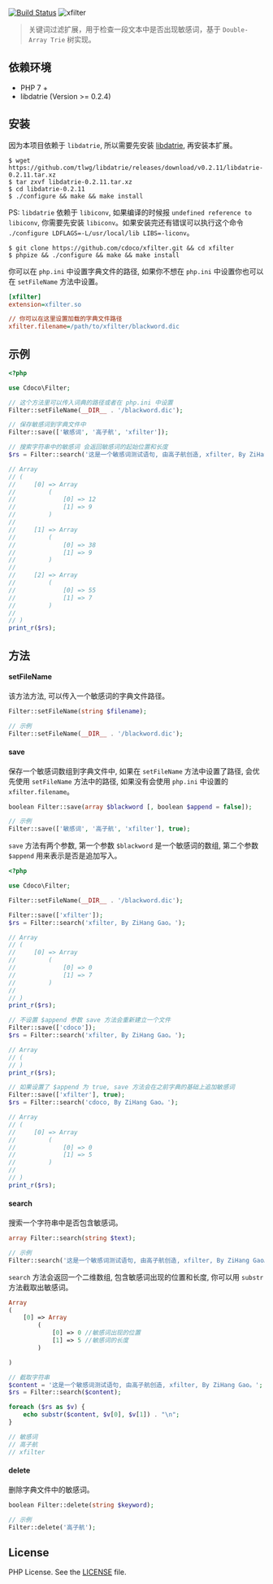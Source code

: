 [![Build Status][travis-image]][travis-url]
![xfilter](https://img.shields.io/badge/branch-master-brightgreen.svg?style=flat-square)

> 关键词过滤扩展，用于检查一段文本中是否出现敏感词，基于 `Double-Array Trie` 树实现。

## 依赖环境

- PHP 7 +
- libdatrie (Version >= 0.2.4)

## 安装

因为本项目依赖于 `libdatrie`, 所以需要先安装 [libdatrie](https://github.com/tlwg/libdatrie), 再安装本扩展。

```shell
$ wget https://github.com/tlwg/libdatrie/releases/download/v0.2.11/libdatrie-0.2.11.tar.xz
$ tar zxvf libdatrie-0.2.11.tar.xz
$ cd libdatrie-0.2.11
$ ./configure && make && make install
```

PS: `libdatrie` 依赖于 `libiconv`, 如果编译的时候报 `undefined reference to libiconv`, 你需要先安装 `libiconv`。如果安装完还有错误可以执行这个命令 `./configure LDFLAGS=-L/usr/local/lib LIBS=-liconv`。

```shell
$ git clone https://github.com/cdoco/xfilter.git && cd xfilter
$ phpize && ./configure && make && make install
```

你可以在 `php.ini` 中设置字典文件的路径, 如果你不想在 `php.ini` 中设置你也可以在 `setFileName` 方法中设置。

```ini
[xfilter]
extension=xfilter.so

// 你可以在这里设置加载的字典文件路径
xfilter.filename=/path/to/xfilter/blackword.dic
```

## 示例

```php
<?php

use Cdoco\Filter;

// 这个方法里可以传入词典的路径或者在 php.ini 中设置
Filter::setFileName(__DIR__ . '/blackword.dic');

// 保存敏感词到字典文件中
Filter::save(['敏感词', '高子航', 'xfilter']);

// 搜索字符串中的敏感词 会返回敏感词的起始位置和长度
$rs = Filter::search('这是一个敏感词测试语句, 由高子航创造, xfilter, By ZiHang Gao。');

// Array
// (
//     [0] => Array
//         (
//             [0] => 12
//             [1] => 9
//         )
//
//     [1] => Array
//         (
//             [0] => 38
//             [1] => 9
//         )
//
//     [2] => Array
//         (
//             [0] => 55
//             [1] => 7
//         )
//
// )
print_r($rs);
```

## 方法

#### setFileName

该方法方法, 可以传入一个敏感词的字典文件路径。

```php
Filter::setFileName(string $filename);

// 示例
Filter::setFileName(__DIR__ . '/blackword.dic');
```

#### save

保存一个敏感词数组到字典文件中, 如果在 `setFileName` 方法中设置了路径, 会优先使用 `setFileName` 方法中的路径, 如果没有会使用 `php.ini` 中设置的 `xfilter.filename`。

```php
boolean Filter::save(array $blackword [, boolean $append = false]);

// 示例
Filter::save(['敏感词', '高子航', 'xfilter'], true);
```

`save` 方法有两个参数, 第一个参数 `$blackword` 是一个敏感词的数组, 第二个参数 `$append` 用来表示是否是追加写入。

```php
<?php

use Cdoco\Filter;

Filter::setFileName(__DIR__ . '/blackword.dic');

Filter::save(['xfilter']);
$rs = Filter::search('xfilter, By ZiHang Gao。');

// Array
// (
//     [0] => Array
//         (
//             [0] => 0
//             [1] => 7
//         )
//
// )
print_r($rs);

// 不设置 $append 参数 save 方法会重新建立一个文件
Filter::save(['cdoco']);
$rs = Filter::search('xfilter, By ZiHang Gao。');

// Array
// (
// )
print_r($rs);

// 如果设置了 $append 为 true, save 方法会在之前字典的基础上追加敏感词
Filter::save(['xfilter'], true);
$rs = Filter::search('cdoco, By ZiHang Gao。');

// Array
// (
//     [0] => Array
//         (
//             [0] => 0
//             [1] => 5
//         )
//
// )
print_r($rs);
```

#### search

搜索一个字符串中是否包含敏感词。

```php
array Filter::search(string $text);

// 示例
Filter::search('这是一个敏感词测试语句, 由高子航创造, xfilter, By ZiHang Gao。');
```

`search` 方法会返回一个二维数组, 包含敏感词出现的位置和长度, 你可以用 `substr` 方法截取出敏感词。

```php
Array
(
    [0] => Array
        (
            [0] => 0 //敏感词出现的位置
            [1] => 5 //敏感词的长度
        )

)

// 截取字符串
$content = '这是一个敏感词测试语句, 由高子航创造, xfilter, By ZiHang Gao。';
$rs = Filter::search($content);

foreach ($rs as $v) {
    echo substr($content, $v[0], $v[1]) . "\n";
}

// 敏感词
// 高子航
// xfilter
```

#### delete

删除字典文件中的敏感词。

```php
boolean Filter::delete(string $keyword);

// 示例
Filter::delete('高子航');
```

## License

PHP License. See the [LICENSE](LICENSE) file.

[travis-url]: https://travis-ci.org/cdoco/xfilter
[travis-image]: https://travis-ci.org/cdoco/xfilter.svg
